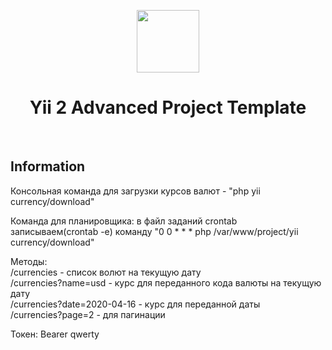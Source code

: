 <p align="center">
    <a href="https://github.com/yiisoft" target="_blank">
        <img src="https://avatars0.githubusercontent.com/u/993323" height="100px">
    </a>
    <h1 align="center">Yii 2 Advanced Project Template</h1>
    <br>
</p>

<h2>Information</h2>

<p>Консольная команда для загрузки курсов валют - "php yii currency/download"</p>

<p>Команда для планировщика: в файл заданий crontab записываем(crontab -e) команду  "0 0 * * * php /var/www/project/yii currency/download"</p>

<p>Методы:
    <br>/currencies - список волют на текущую дату
    <br>/currencies?name=usd - курс для переданного кода валюты на текущую дату
    <br>/currencies?date=2020-04-16 - курс для переданной даты
    <br>/currencies?page=2 - для пагинации
</p>

<p>Токен: Bearer qwerty</p>

